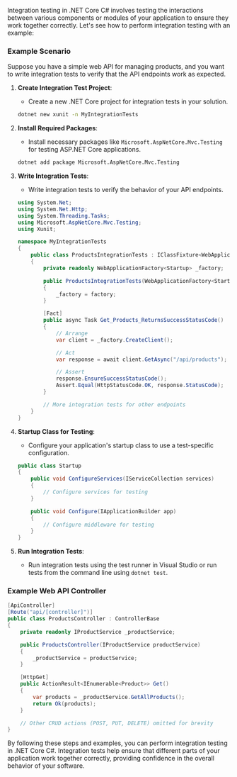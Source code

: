 Integration testing in .NET Core C# involves testing the interactions between various components or modules of your application to ensure they work together correctly. Let's see how to perform integration testing with an example:

### Example Scenario
Suppose you have a simple web API for managing products, and you want to write integration tests to verify that the API endpoints work as expected.

1. **Create Integration Test Project**:
   - Create a new .NET Core project for integration tests in your solution.
   ```bash
   dotnet new xunit -n MyIntegrationTests
   ```

2. **Install Required Packages**:
   - Install necessary packages like `Microsoft.AspNetCore.Mvc.Testing` for testing ASP.NET Core applications.
   ```bash
   dotnet add package Microsoft.AspNetCore.Mvc.Testing
   ```

3. **Write Integration Tests**:
   - Write integration tests to verify the behavior of your API endpoints.
   ```csharp
   using System.Net;
   using System.Net.Http;
   using System.Threading.Tasks;
   using Microsoft.AspNetCore.Mvc.Testing;
   using Xunit;

   namespace MyIntegrationTests
   {
       public class ProductsIntegrationTests : IClassFixture<WebApplicationFactory<Startup>>
       {
           private readonly WebApplicationFactory<Startup> _factory;

           public ProductsIntegrationTests(WebApplicationFactory<Startup> factory)
           {
               _factory = factory;
           }

           [Fact]
           public async Task Get_Products_ReturnsSuccessStatusCode()
           {
               // Arrange
               var client = _factory.CreateClient();

               // Act
               var response = await client.GetAsync("/api/products");

               // Assert
               response.EnsureSuccessStatusCode();
               Assert.Equal(HttpStatusCode.OK, response.StatusCode);
           }

           // More integration tests for other endpoints
       }
   }
   ```

4. **Startup Class for Testing**:
   - Configure your application's startup class to use a test-specific configuration.
   ```csharp
   public class Startup
   {
       public void ConfigureServices(IServiceCollection services)
       {
           // Configure services for testing
       }

       public void Configure(IApplicationBuilder app)
       {
           // Configure middleware for testing
       }
   }
   ```

5. **Run Integration Tests**:
   - Run integration tests using the test runner in Visual Studio or run tests from the command line using `dotnet test`.

### Example Web API Controller

```csharp
[ApiController]
[Route("api/[controller]")]
public class ProductsController : ControllerBase
{
    private readonly IProductService _productService;

    public ProductsController(IProductService productService)
    {
        _productService = productService;
    }

    [HttpGet]
    public ActionResult<IEnumerable<Product>> Get()
    {
        var products = _productService.GetAllProducts();
        return Ok(products);
    }

    // Other CRUD actions (POST, PUT, DELETE) omitted for brevity
}
```

By following these steps and examples, you can perform integration testing in .NET Core C#. Integration tests help ensure that different parts of your application work together correctly, providing confidence in the overall behavior of your software.